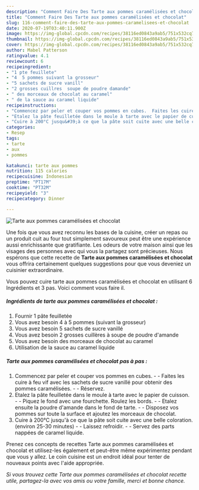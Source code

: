 ```yaml
---
description: "Comment Faire Des Tarte aux pommes caramélisées et chocolat"
title: "Comment Faire Des Tarte aux pommes caramélisées et chocolat"
slug: 116-comment-faire-des-tarte-aux-pommes-caramelisees-et-chocolat
date: 2020-07-19T03:40:11.900Z
image: https://img-global.cpcdn.com/recipes/38116ed0843a9ab5/751x532cq70/tarte-aux-pommes-caramelisees-et-chocolat-photo-principale-de-la-recette.jpg
thumbnail: https://img-global.cpcdn.com/recipes/38116ed0843a9ab5/751x532cq70/tarte-aux-pommes-caramelisees-et-chocolat-photo-principale-de-la-recette.jpg
cover: https://img-global.cpcdn.com/recipes/38116ed0843a9ab5/751x532cq70/tarte-aux-pommes-caramelisees-et-chocolat-photo-principale-de-la-recette.jpg
author: Mabel Patterson
ratingvalue: 4.1
reviewcount: 6
recipeingredient:
- "1 pte feuillete"
- "4  5 pommes suivant la grosseur"
- "5 sachets de sucre vanill"
- "2 grosses cuillres  soupe de poudre damande"
- " des morceaux de chocolat au caramel"
- " de la sauce au caramel liquide"
recipeinstructions:
- "Commencez par peler et couper vos pommes en cubes.  Faites les cuire à feu vif avec les sachets de sucre vanillé pour obtenir des pommes caramélisées.  Réservez."
- "Etalez la pâte feuilletée dans le moule à tarte avec le papier de cuisson.  Piquez le fond avec une fourchette. Roulez les bords.  Etalez ensuite la poudre d&#39;amande dans le fond de tarte.  Disposez vos pommes sur toute la surface et ajoutez les morceaux de chocolat."
- "Cuire à 200°C jusqu&#39;à ce que la pâte soit cuite avec une belle coloration. (environ 25-30 minutes)  Laissez refroidir.  Servez des parts nappées de caramel liquide."
categories:
- Resep
tags:
- tarte
- aux
- pommes

katakunci: tarte aux pommes 
nutrition: 115 calories
recipecuisine: Indonesian
preptime: "PT17M"
cooktime: "PT32M"
recipeyield: "3"
recipecategory: Dinner

---
```



![Tarte aux pommes caramélisées et chocolat](https://img-global.cpcdn.com/recipes/38116ed0843a9ab5/751x532cq70/tarte-aux-pommes-caramelisees-et-chocolat-photo-principale-de-la-recette.jpg)

Une fois que vous avez reconnu les bases de la cuisine, créer un repas ou un produit cuit au four tout simplement savoureux peut être une expérience aussi enrichissante que gratifiante. Les odeurs de votre maison ainsi que les visages des personnes avec qui vous la partagez sont précieuses. Nous espérons que cette recette de <strong> Tarte aux pommes caramélisées et chocolat </strong> vous offrira certainement quelques suggestions pour que vous deveniez un cuisinier extraordinaire.

<!--inarticleads1-->

Vous pouvez cuire tarte aux pommes caramélisées et chocolat en utilisant 6 Ingrédients et 3 pas. Voici comment vous faire il.

##### Ingrédients de tarte aux pommes caramélisées et chocolat :

1. Fournir 1 pâte feuilletée
1. Vous avez besoin 4 à 5 pommes (suivant la grosseur)
1. Vous avez besoin 5 sachets de sucre vanillé
1. Vous avez besoin 2 grosses cuillères à soupe de poudre d&#39;amande
1. Vous avez besoin  des morceaux de chocolat au caramel
1. Utilisation  de la sauce au caramel liquide




<!--inarticleads2-->

##### Tarte aux pommes caramélisées et chocolat pas à pas :

1. Commencez par peler et couper vos pommes en cubes. -  - Faites les cuire à feu vif avec les sachets de sucre vanillé pour obtenir des pommes caramélisées. -  - Réservez.
1. Etalez la pâte feuilletée dans le moule à tarte avec le papier de cuisson. -  - Piquez le fond avec une fourchette. Roulez les bords. -  - Etalez ensuite la poudre d&#39;amande dans le fond de tarte. -  - Disposez vos pommes sur toute la surface et ajoutez les morceaux de chocolat.
1. Cuire à 200°C jusqu&#39;à ce que la pâte soit cuite avec une belle coloration. (environ 25-30 minutes) -  - Laissez refroidir. -  - Servez des parts nappées de caramel liquide.




<!--inarticleads1-->

<p>
Prenez ces concepts de recettes Tarte aux pommes caramélisées et chocolat et utilisez-les également et peut-être même expérimentez pendant que vous y allez. Le coin cuisine est un endroit idéal pour tenter de nouveaux points avec l'aide appropriée.
</p>

<p>
<i>Si vous trouvez cette Tarte aux pommes caramélisées et chocolat recette utile, partagez-la avec vos amis ou votre famille, merci et bonne chance.</i>
</p>
